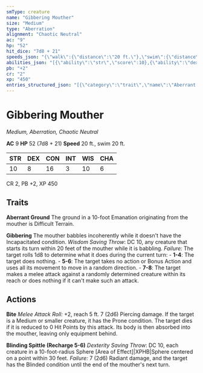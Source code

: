 ```yaml
---
smType: creature
name: "Gibbering Mouther"
size: "Medium"
type: "Aberration"
alignment: "Chaotic Neutral"
ac: "9"
hp: "52"
hit_dice: "7d8 + 21"
speeds_json: "{\"walk\":{\"distance\":\"20 ft.\"},\"swim\":{\"distance\":\"20 ft.\"}}"
abilities_json: "[{\"ability\":\"str\",\"score\":10},{\"ability\":\"dex\",\"score\":8},{\"ability\":\"con\",\"score\":16},{\"ability\":\"int\",\"score\":3},{\"ability\":\"wis\",\"score\":10},{\"ability\":\"cha\",\"score\":6}]"
pb: "+2"
cr: "2"
xp: "450"
entries_structured_json: "[{\"category\":\"trait\",\"name\":\"Aberrant Ground\",\"text\":\"The ground in a 10-foot Emanation originating from the mouther is Difficult Terrain.\"},{\"category\":\"trait\",\"name\":\"Gibbering\",\"text\":\"The mouther babbles incoherently while it doesn't have the Incapacitated condition. *Wisdom Saving Throw*: DC 10, any creature that starts its turn within 20 feet of the mouther while it is babbling. *Failure:*  The target rolls 1d8 to determine what it does during the current turn: - **1-4**: The target does nothing. - **5-6**: The target takes no action or Bonus Action and uses all its movement to move in a random direction. - **7-8**: The target makes a melee attack against a randomly determined creature within its reach or does nothing if it can't make such an attack.\"},{\"category\":\"action\",\"name\":\"Bite\",\"text\":\"*Melee Attack Roll:* +2, reach 5 ft. 7 (2d6) Piercing damage. If the target is a Medium or smaller creature, it has the Prone condition. The target dies if it is reduced to 0 Hit Points by this attack. Its body is then absorbed into the mouther, leaving only equipment behind.\"},{\"category\":\"action\",\"name\":\"Blinding Spittle (Recharge 5-6)\",\"text\":\"*Dexterity Saving Throw*: DC 10, each creature in a 10-foot-radius Sphere [Area of Effect]|XPHB|Sphere centered on a point within 30 feet. *Failure:*  7 (2d6) Radiant damage, and the target has the Blinded condition until the end of the mouther's next turn.\"}]"
---
```


# Gibbering Mouther
*Medium, Aberration, Chaotic Neutral*

**AC** 9
**HP** 52 (7d8 + 21)
**Speed** 20 ft., swim 20 ft.

| STR | DEX | CON | INT | WIS | CHA |
| --- | --- | --- | --- | --- | --- |
| 10 | 8 | 16 | 3 | 10 | 6 |

CR 2, PB +2, XP 450

## Traits

**Aberrant Ground**
The ground in a 10-foot Emanation originating from the mouther is Difficult Terrain.

**Gibbering**
The mouther babbles incoherently while it doesn't have the Incapacitated condition. *Wisdom Saving Throw*: DC 10, any creature that starts its turn within 20 feet of the mouther while it is babbling. *Failure:*  The target rolls 1d8 to determine what it does during the current turn: - **1-4**: The target does nothing. - **5-6**: The target takes no action or Bonus Action and uses all its movement to move in a random direction. - **7-8**: The target makes a melee attack against a randomly determined creature within its reach or does nothing if it can't make such an attack.

## Actions

**Bite**
*Melee Attack Roll:* +2, reach 5 ft. 7 (2d6) Piercing damage. If the target is a Medium or smaller creature, it has the Prone condition. The target dies if it is reduced to 0 Hit Points by this attack. Its body is then absorbed into the mouther, leaving only equipment behind.

**Blinding Spittle (Recharge 5-6)**
*Dexterity Saving Throw*: DC 10, each creature in a 10-foot-radius Sphere [Area of Effect]|XPHB|Sphere centered on a point within 30 feet. *Failure:*  7 (2d6) Radiant damage, and the target has the Blinded condition until the end of the mouther's next turn.
